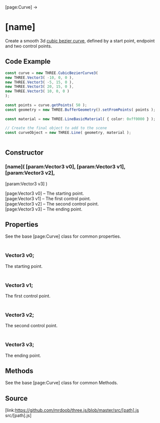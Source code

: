 [page:Curve] →

# [name]

Create a smooth 3d [cubic bezier
curve](http://en.wikipedia.org/wiki/B%C3%A9zier_curve#mediaviewer/File:Bezier_curve.svg),
defined by a start point, endpoint and two control points.

## Code Example

  
```ts  
const curve = new THREE.CubicBezierCurve3(  
new THREE.Vector3( -10, 0, 0 ),  
new THREE.Vector3( -5, 15, 0 ),  
new THREE.Vector3( 20, 15, 0 ),  
new THREE.Vector3( 10, 0, 0 )  
);  
  
const points = curve.getPoints( 50 );  
const geometry = new THREE.BufferGeometry().setFromPoints( points );  
  
const material = new THREE.LineBasicMaterial( { color: 0xff0000 } );  
  
// Create the final object to add to the scene  
const curveObject = new THREE.Line( geometry, material );  
  
```  

## Constructor

###  [name]( [param:Vector3 v0], [param:Vector3 v1], [param:Vector3 v2],
[param:Vector3 v3] )

[page:Vector3 v0] – The starting point.  
[page:Vector3 v1] – The first control point.  
[page:Vector3 v2] – The second control point.  
[page:Vector3 v3] – The ending point.

## Properties

See the base [page:Curve] class for common properties.

### <br/> Vector3 v0; <br/>

The starting point.

### <br/> Vector3 v1; <br/>

The first control point.

### <br/> Vector3 v2; <br/>

The second control point.

### <br/> Vector3 v3; <br/>

The ending point.

## Methods

See the base [page:Curve] class for common Methods.

## Source

[link:https://github.com/mrdoob/three.js/blob/master/src/[path].js
src/[path].js]

